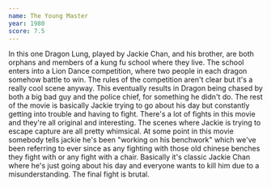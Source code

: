 ```yaml
---
name: The Young Master
year: 1980
score: 7.5
---
```

In this one Dragon Lung, played by Jackie Chan, and his brother, are both orphans and members of a kung fu school where they live. The school enters into a Lion Dance competition, where two people in each dragon somehow battle to win. The rules of the competition aren't clear but it's a really cool scene anyway. This eventually results in Dragon being chased by both a big bad guy and the police chief, for something he didn't do. The rest of the movie is basically Jackie trying to go about his day but constantly getting into trouble and having to fight. There's a lot of fights in this movie and they're all original and interesting. The scenes where Jackie is trying to escape capture are all pretty whimsical. At some point in this movie somebody tells jackie he's been "working on his benchwork" which we've been referring to ever since as any fighting with those old chinese benches they fight with or any fight with a chair. Basically it's classic Jackie Chan where he's just going about his day and everyone wants to kill him due to a misunderstanding. The final fight is brutal.
